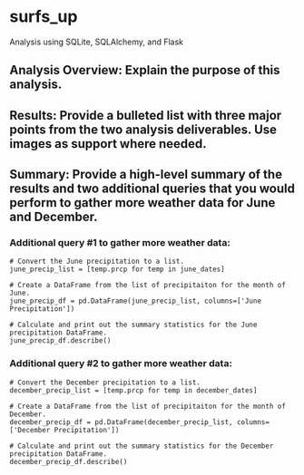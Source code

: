 # surfs_up
Analysis using SQLite, SQLAlchemy, and Flask

## Analysis Overview: Explain the purpose of this analysis.

## Results: Provide a bulleted list with three major points from the two analysis deliverables. Use images as support where needed.

## Summary: Provide a high-level summary of the results and two additional queries that you would perform to gather more weather data for June and December.

### Additional query #1 to gather more weather data:
~~~
# Convert the June precipitation to a list.
june_precip_list = [temp.prcp for temp in june_dates]

# Create a DataFrame from the list of precipitaiton for the month of June. 
june_precip_df = pd.DataFrame(june_precip_list, columns=['June Precipitation'])

# Calculate and print out the summary statistics for the June precipitation DataFrame.
june_precip_df.describe()
~~~

### Additional query #2 to gather more weather data:
~~~
# Convert the December precipitation to a list.
december_precip_list = [temp.prcp for temp in december_dates]

# Create a DataFrame from the list of precipitaiton for the month of December. 
december_precip_df = pd.DataFrame(december_precip_list, columns=['December Precipitation'])

# Calculate and print out the summary statistics for the December precipitation DataFrame.
december_precip_df.describe()
~~~
